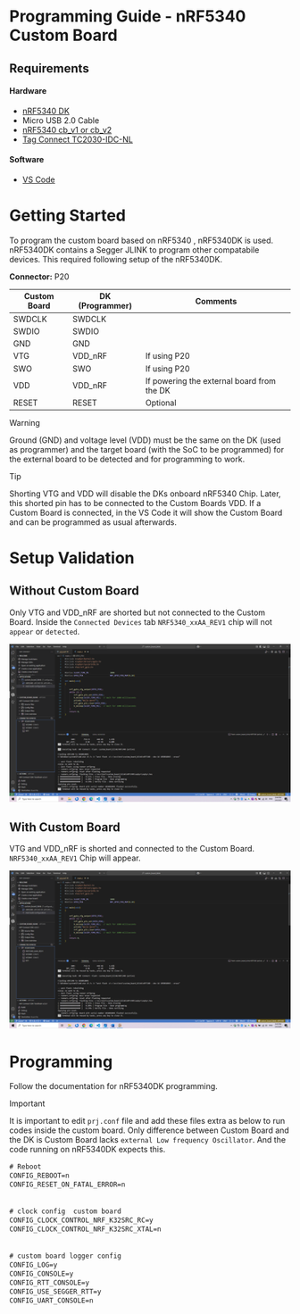 # Programming Guide - nRF5340 Custom Board 

## Requirements

#### Hardware

* [nRF5340 DK](https://www.nordicsemi.com/Products/Development-hardware/nRF5340-DK)
* Micro USB 2.0 Cable
* [nRF5340 cb_v1 or cb_v2](https://content.u-blox.com/sites/default/files/NORA-B1_DataSheet_UBX-20027119.pdf)
* [Tag Connect TC2030-IDC-NL](https://www.tag-connect.com/product/tc2030-idc-nl)

#### Software
* [VS Code](https://code.visualstudio.com/)


# Getting Started
To program the custom board based on nRF5340 , nRF5340DK is used. nRF5340DK contains a Segger JLINK to program other compatabile devices. This required following setup of the nRF5340DK.

**Connector:** P20 


| Custom Board | DK (Programmer) | Comments |
|--------------|-----------------|----------|
| SWDCLK      | SWDCLK          |          |
| SWDIO       | SWDIO           |          |
| GND          | GND             |          |
| VTG          | VDD_nRF             | If using P20 |
| SWO    | SWO             | If using P20 |
| VDD      | VDD_nRF            | If powering the external board from the DK |
| RESET        | RESET           | Optional |

> [!WARNING]  
>  Ground (GND) and voltage level (VDD) must be the same on the DK (used as programmer) and the target board (with the SoC to be programmed) for the external board to be detected and for programming to work.


> [!TIP] 
> Shorting VTG and VDD will disable the DKs onboard nRF5340 Chip. Later, this shorted pin has to be connected to the Custom Boards VDD. If a Custom Board is connected, in the VS Code it will show the Custom Board and can be programmed as usual afterwards.


# Setup Validation

## Without Custom Board

Only VTG and VDD_nRF are shorted but not connected to the Custom Board. Inside the `Connected Devices` tab `NRF5340_xxAA_REV1` chip will not `appear` or `detected`. 

![Without Custom Board](../Graphics/wo_cb.PNG)



## With Custom Board

VTG and VDD_nRF is shorted and connected to the Custom Board. `NRF5340_xxAA_REV1` Chip will appear.

![With Custom Board](../Graphics/w_cb.PNG)


# Programming

Follow the documentation for nRF5340DK programming. 
> [!IMPORTANT] 
> It is important to edit `prj.conf` file and add these files extra as below to run codes inside the custom board. Only difference between Custom Board and the DK is Custom Board lacks `external Low frequency Oscillator`. And the code running on nRF5340DK expects this.
```
# Reboot
CONFIG_REBOOT=n
CONFIG_RESET_ON_FATAL_ERROR=n


# clock config  custom board
CONFIG_CLOCK_CONTROL_NRF_K32SRC_RC=y
CONFIG_CLOCK_CONTROL_NRF_K32SRC_XTAL=n


# custom board logger config
CONFIG_LOG=y
CONFIG_CONSOLE=y
CONFIG_RTT_CONSOLE=y
CONFIG_USE_SEGGER_RTT=y
CONFIG_UART_CONSOLE=n

```

